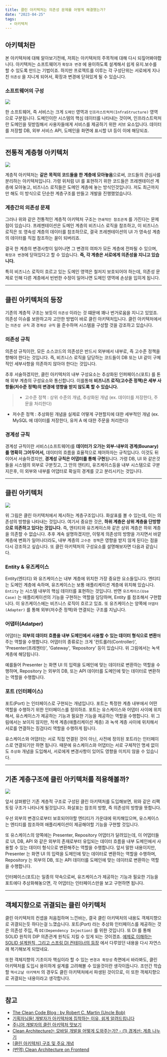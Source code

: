 ```yaml
---
title: 클린 아키텍처는 의존성 문제를 어떻게 해결했는가?
date: "2023-04-25"
tags:
  - 아키텍처
---
```


## 아키텍처란

본 아키텍처에 대해 알아보기전에, 저희는 아키텍처의 주목적에 대해 다시 되짚어봐야합니다. 아키텍처는 소프트웨어가 `확장과 변경` 에 용이하도록 설계해서 쉽게 유지.보수를 할 수 있도록 만드는 기법이죠. 하지만 프로젝트를 이루는 각 구성단위는 서로에게 지나친 `의존성` 을 지니게 되어서, 확장과 변경에 닫혀있게 될 수 있습니다.

### 소프트웨어의 구성

![](https://velog.velcdn.com/images/msung99/post/faa2c726-8d2e-47a5-88ac-d818c1ed1eee/image.png)

한 소프트웨어, 즉 서비스는 크게 `도메인` 영역과 `인프라스트럭처(InfraStructure)` 영역으로 구분됩니다. 도메인이란 시스템의 핵심 데이터를 나타내는 것이며, 인프라스트럭처란 도메인을 뒷받침해서 사용자들에게 서비스를 제공하기 위한 서브 요소입니다. 데이터를 저장할 DB, 외부 서비스 API, 도메인을 화면에 표시할 UI 등이 이에 해당되죠.

---

## 전통적 계층형 아키텍처

![](https://velog.velcdn.com/images/msung99/post/5141442e-28e2-48b8-8211-d591d3fd73da/image.png)

계층적 아키텍처는 **같은 목적의 코드들을 한 계층에 모아놓음**으로써, 코드들의 관심사를 분리하는 아키텍처입니다. 가령 위처럼 UI 를 표현하기 위한 코드들은 프레젠테이션 계층에 모아놓고, 비즈니스 로직들은 도메인 계층에 놓는 방식인것입니다. 저도 최근까지만 해도 이 방식으로 단순한 계층구조를 만들고 개발을 진행했었습니다.

### 계층간의 의존성 문제

그러나 위와 같은 전통적인 계층적 아키텍처 구조는 `연쇄적인 참조관계` 를 가진다는 문제점이 있습니다. 프레젠테이션은 도메인 계층의 비즈니스 로직을 참조하고, 이 비즈니스 로직은 또 영속성 계층의 데이터를 참조하므로, 결국 프레젠테이션의 UI 가 영속성 계층의 데이터를 직접 참조하는 꼴이 되버리죠.

결국 한 계층의 변경사항이 일어나면 그 변경의 여파가 모든 계층에 전파될 수 있으며, `확장과 변경`에 닫혀있다고 할 수 있습니다. **즉, 각 계층은 서로에게 의존성을 지니고 있습니다.**

특히 비즈니스 로직이 흐르고 있는 도메인 영역은 철저지 보호되어야 하는데, 의존성 문제로 인해 다른 계층에서 빈번한 수정이 일어나면 도메인 영역에 손상을 입히게 됩니다.

---

## 클린 아키텍처의 등장

기존의 계층적 구조는 보듯이 `의존성` 이라는 것 떄문에 꽤나 번거로움을 지니고 있었죠. 의존성 이슈를 보완하고자 고안한 방법이 바로 클린 아키텍처입니다.
클린 아키텍처에서는 `의존성 규칙` 과 `경계성 규칙` 을 준수하며 시스템을 구성할 것을 강조하고 있습니다.

### 의존성 규칙

의존성 규칙이란, 모든 소스코드의 의존성은 반드시 외부에서 내부로, 즉 고수준 정책을 향해야 한다는 것입니다. 즉, 비즈니스 로직을 담당하는 코드들이 DB 또는 UI 같이 구체적인 세부사항을 의존하지 않아야 한다는 것입니다.

추후 서술하겠지만, 클린 아키텍처의 내부 구성요소는 추상화된 인퍼페이스(포트) 를 톤해 외부 계층의 구성요소와 통신합니다. 이를통해 **비즈니즈 로직(고수준 정책)은 세부 사항들(저수준 정책)의 변경에 영향을 받지 않도록 할 수 있습니다.**

> - 고수준 정책 : 상위 수준의 개념, 추상화된 개념
>   (ex. 데이터를 저장한다, 주문을 처리한다)

- 저수준 정책 : 추상화된 개념을 실제로 어떻게 구현할지에 대한 세부적인 개념
  (ex. MySQL 에 데이터를 저장한다, 유저 A 에 대한 주문을 처리한다)

### 경계성 규칙

경계성 규칙이란 서비스(소프트웨어)를 **데이터가 오가는 외부-내부의 경계(Bounary) 를 명확히 그어두어서,** 데이터의 흐름을 효율적으로 제어하자는 규칙입니다. 이것도 뒤 이어서 서술하겠지만, **경계성 규칙은 어댑터를 통해 구현**됩니다.
가령 DB, UI 와 같은것들을 시스템의 외부로 구분짓고, 그 안의 엔티티, 유즈케이스등을 내부 시스템으로 구분지은후, 이 외부와 내부를 어댑터로 확실히 경계를 긋고 분리시키는 것입니다.

---

## 클린 아키텍처

![](https://velog.velcdn.com/images/msung99/post/665f2255-7737-470f-92dc-812806d5e3fc/image.png)

위 그림은 클린 아키텍처에서 제시하는 계층구조입니다. 화살표를 볼 수 있는데, 이는 의존성의 방향을 나타내는 것입니다. 여기서 중요한 것은, **하위 계층은 상위 계층을 단방향으로 의존하고 있다는 것입니다.** 즉, 엔티티와 유즈케이스와 같은 상위 계층은 하위 계층을 의존할 수 없습니다.
추후 계속 설명하겠지만, 이렇게 의존성의 방향을 가지면서 바깥 계층에 변화가 일어나더라도, 내부 계층의 `고수준 정책`은 영향을 받지 않게 된다는 점을 다시 강조하고 싶습니다. 또 클린 아키텍처의 구성요소를 설명해보자면 다음과 같습니다.

### Entity & 유즈케이스

Entity(엔티티) 와 유즈케이스는 내부 계층에 위치한 가장 중요한 요소들입니다. 엔티티는 도메인 계층에 속하며, 유즈케이스는 보통 애플리케이션 계층에 위치해 있습니다.
`Entity` 는 시스템 내부의 핵심 데이터를 표현하는 것입니다. 반면 `유즈케이스(Use Case)` 는 애플리케이션의 기능을 구현하는 역할을 담당하며, Entity 를 참조해서 구현합니다. 이 유즈케이스에는 비즈니스 로직이 흐르고 있죠. 또 유즈케이스는 양쪽에 `어뎁터(Adapter)` 를 통해 외부(저수준 정책)와 연결되는 구조를 지닙니다.

### 어댑터(Adatper)

어댑터는 **외부의 데이터 흐름을 내부 도메인에서 사용할 수 있는 데이터 형식으로 변환**해주는 역할을 수행합니다. 어댑터의 종류로는 크게 '컨트롤러(Controller)', 'Presenter(프레젠터)', 'Gateway', 'Repository' 등이 있습니다. 위 그림에서는 녹색 계층에 해당됩니다.

예를들어 Presenter 는 화면 UI 의 입력을 도메인에 맞는 데이터로 변환하는 역할을 수행하며, Repository 는 외부의 DB, 또는 API 데이터를 도메인에 맞는 데이터로 변환하는 역할을 수행합니다.

### 포트 (인터페이스)

포트(Port) 는 인터페이스로 구현되는 개념입니다. 포트는 특정한 계층 내부에서 어떤 역할을 수행하기 위한 인터페이스를 정의하죠. 포트는 유스케이스와 어댑터 사이에 위치해서, 유스케이스가 제공하는 기능과 필요한 기능을 제공하는 역할을 수행합니다. 위 그림에서는 보이지 않지만, 적색 계층(애플리케이션 계층) 과 녹색 계층 사이에 위치해서 서로를 연결하는 징검다리 역할을 수행하게 됩니다.

유스케이스와 어댑터는 서로 직접 연결된 것이 아닌, 사전에 정의된 포트라는 인터페이스로 연결되기만 하면 됩니다. 때문에 유스케이스와 어댑터는 서로 구체적인 명세 없이도 `추상화` 개념을 도입해서, 서로에게 변경사항이 있어도 영향을 미치지 않을 수 있습니다.

---

## 기존 계층구조에 클린 아키텍처를 적용해볼까?

![](https://velog.velcdn.com/images/msung99/post/7bfb58b9-a633-49d8-8ac8-40accd3693c6/image.png)

앞서 살펴봤던 기존 계층적 구조로 구성된 클린 아키텍처를 도입해보면, 위와 같은 리팩토링 구조가 나타나게 될것입니다. 화살표는 참조의 방향, 즉 의존성의 방향을 뜻합니다.

우선 외부의 변경으로부터 보호되어야할 엔티티가 가운대에 위치해있으며, 유스케이스는 엔티티를 참조하여 애플리케이션이 제공해야할 기능을 구현할 것입니다.

또 유스케이스의 양쪽에는 Presenter, Repository 어댑터가 달려있는데, 이 어댑터들로 UI, DB, API 와 같은 외부의 존재로부터 유입되는 데이터 흐름을 내부 도메인에서 사용할 수 있는 데이터 형식으로 변환해주는 역할을 수행합니다.
앞서 말한 내용이지만, Presenter 는 화면 UI 의 입력을 도메인에 맞는 데이터로 변환하는 역할을 수행하며, Repository 는 외부의 DB, 또는 API 데이터를 도메인에 맞는 데이터로 변환하는 역할을 수행합니다.

인터페이스(포트)는 일종의 약속으로써, 유즈케이스가 제공하는 기능과 필요한 기능을 포트에다 추상화해놓으면, 각 어댑터는 인터페이스만을 보고 구현하면 됩니다.

---

## 객체지향으로 귀결되는 클린 아키텍처

클린 아키텍처의 컨셉을 처음접하며 느낀바는, 결국 클린 아키텍처의 내용도 객체지향으로 귀결되는듯 하다는걸 느꼈습니다. 포트(Port) 라는 추상화 인터페이스를 제공하는 것은 의존성 주입, 즉 `DI(Dependency Injection)` 를 위한 것입니다. 또 DI 를 통해 SOLID 원칙의 DIP 의존관계 원칙도 지킬 수 있게 되는 것이겠죠. [예제로 이해하는 SOLID 설계원칙, 그리고 스프링 DI 컨테이너의 등장](https://velog.io/@msung99/%EA%B0%9D%EC%B2%B4%EC%A7%80%ED%96%A5%EC%9D%84-%EC%9D%B4%ED%95%B4%ED%95%98%EA%B3%A0-%EB%B0%94%EB%9D%BC%EB%B3%B4%EB%8A%94-SOLID-5%EB%8C%80-%EC%84%A4%EA%B3%84%EC%9B%90%EC%B9%99#dip-%EC%9D%98%EC%A1%B4%EA%B4%80%EA%B3%84-%EC%97%AD%EC%A0%84-%EC%9B%90%EC%B9%99) 에서 다루었던 내용을 다시 자연스래 복기해보게 되었네요.

또한 객체지향의 기초이자 핵심이라 할 수 있는 `변경과 확장성` 측면에서 바라봐도, 클린 아키텍처를 도입시 용이하게 설계를 고려해볼 수 있을것이란 생각이듭니다. 조만간 학습할 `헥사고날 아키텍처` 의 경우도 클린 아키텍처에서 파생된 것이므로, 이 또한 객체지향으로 귀결되는 내용이라고 생각합니다.

---

## 참고

- [The Clean Code Blog : by Robert C. Martin (Uncle Bob)](https://blog.cleancoder.com/uncle-bob/2012/08/13/the-clean-architecture.html)
- [기획자님들! 개발자가 아키텍처에 집착하는 이유, 쉽게 알려드립니다](https://www.youtube.com/watch?v=saxHxoUeeSw&t=349s)
- [주니어 개발자의 클린 아키텍처 맛보기](https://techblog.woowahan.com/2647/)
- [Clean Architecture는 모바일 개발을 어떻게 도와주는가? - (1) 경계선: 계층 나누기](https://medium.com/@justfaceit/clean-architecture%EB%8A%94-%EB%AA%A8%EB%B0%94%EC%9D%BC-%EA%B0%9C%EB%B0%9C%EC%9D%84-%EC%96%B4%EB%96%BB%EA%B2%8C-%EB%8F%84%EC%99%80%EC%A3%BC%EB%8A%94%EA%B0%80-1-%EA%B2%BD%EA%B3%84%EC%84%A0-%EA%B3%84%EC%B8%B5%EC%9D%84-%EC%A0%95%EC%9D%98%ED%95%B4%EC%A4%80%EB%8B%A4-b77496744616)
- [[클린 아키텍처] 구조 및 주요 개념](https://velog.io/@___pepper/%ED%81%B4%EB%A6%B0-%EC%95%84%ED%82%A4%ED%85%8D%EC%B2%98-%EA%B5%AC%EC%A1%B0-%EB%B0%8F-%EC%A3%BC%EC%9A%94-%EA%B0%9C%EB%85%90)
- [(번역) Clean Architecture on Frontend](https://velog.io/@bluejoyq/%EB%B2%88%EC%97%AD-Clean-Architecture-on-Frontend#architecture-and-design)
